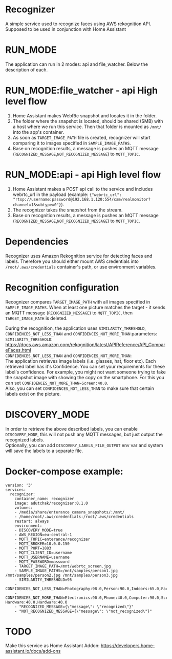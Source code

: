 # Recognizer
A simple service used to recognize faces using AWS rekognition API. Supposed to be used in conjunction with Home Assistant

# RUN_MODE
The application can run in 2 modes: api and file_watcher. Below the description of each.

# RUN_MODE:file_watcher - api High level flow
1. Home Assistant makes WebRtc snapshot and locates it in the folder.
2. The folder where the snapshot is located, should be shared (SMB) with a host where we run this service. Then that folder is mounted as `/mnt/` into the app's container.
3. As soon as `TARGET_IMAGE_PATH` file is created, recognizer will start comparing it to images specified in `SAMPLE_IMAGE_PATHS`.
4. Base on recognition results, a message is pushes an MQTT message (`RECOGNIZED_MESSAGE`,`NOT_RECOGNIZED_MESSAGE`) to `MQTT_TOPIC`.

# RUN_MODE:api - api High level flow
1. Home Assistant makes a POST api call to the service and includes webrtc_url in the payload (example: `{"webrtc_url": "rtsp://username:password@192.168.1.120:554/cam/realmonitor?channel=1&subtype=0"}`). 
2. The recognizer takes the snapshot from the stream.
4. Base on recognition results, a message is pushes an MQTT message (`RECOGNIZED_MESSAGE`,`NOT_RECOGNIZED_MESSAGE`) to `MQTT_TOPIC`.

# Dependencies
Recognizer uses Amazon Rekognition service for detecting faces and labels. Therefore you should either mount AWS credentials into `/root/.aws/credentials` container's path, or use environment variables.

# Recognition configuration
Recognizer compares `TARGET_IMAGE_PATH` with all images specified in `SAMPLE_IMAGE_PATHS`. When at least one picture matches the target - it sends an MQTT message (`RECOGNIZED_MESSAGE`) to `MQTT_TOPIC`, then `TARGET_IMAGE_PATH` is deleted.   

During the recognition, the application uses `SIMILARITY_THRESHOLD`,  `CONFIDENCES_NOT_LESS_THAN` and `CONFIDENCES_NOT_MORE_THAN` parameters:   
`SIMILARITY_THRESHOLD`: https://docs.aws.amazon.com/rekognition/latest/APIReference/API_CompareFaces.html   
`CONFIDENCES_NOT_LESS_THAN` and `CONFIDENCES_NOT_MORE_THAN`:   
The application retrieves image labels (i.e. glasses, hat, floor etc). Each retrieved label has it's Confidence. You can set your requirements for these label's confidence. For example, you might not want someone trying to fake the snapshot image with showing the copy on the smartphone. For this you can set `CONFIDENCES_NOT_MORE_THAN=Screen:40.0`.   
Also, you can set `CONFIDENCES_NOT_LESS_THAN` to make sure that certain labels exist on the picture.

# DISCOVERY_MODE
In order to retrieve the above described labels, you can enable `DISCOVERY_MODE`, this will not push any MQTT messages, but just output the recognized labels.   
Optionally, you can add `DISCOVERY_LABELS_FILE_OUTPUT` env var and system will save the labels to a separate file.

# Docker-compose example:
```
version: '3'
services:
  recognizer:
    container_name: recognizer
    image: adutchak/recognizer:0.1.0
    volumes:
    - /media/share/enterance_camera_snapshots/:/mnt/
    - /home/root/.aws/credentials:/root/.aws/credentials
    restart: always
    environment:
    - DISCOVERY_MODE=true
    - AWS_REGION=eu-central-1
    - MQTT_TOPIC=enterance/recognizer
    - MQTT_BROKER=10.0.0.150
    - MQTT_PORT=1883
    - MQTT_CLIENT_ID=username
    - MQTT_USERNAME=username
    - MQTT_PASSWORD=massword
    - TARGET_IMAGE_PATH=/mnt/webrtc_screen.jpg
    - SAMPLE_IMAGE_PATHS=/mnt/samples/person1.jpg /mnt/samples/person2.jpg /mnt/samples/person3.jpg
    - SIMILARITY_THRESHOLD=95
    - CONFIDENCES_NOT_LESS_THAN=Photography:98.0,Person:90.0,Indoors:65.0,Face:90.0,Head:90.0,Floor:90.0
    - CONFIDENCES_NOT_MORE_THAN=Electronics:90.0,Phone:40.0,Computer:90.0,Screen:40.0,Computer Hardware:40.0,Hardware:40.0
    - "RECOGNIZED_MESSAGE={\"message\": \"recognized\"}"
    - "NOT_RECOGNIZED_MESSAGE={\"message\": \"not_recognized\"}"
```

# TODO
Make this service as Home Assistant Addon: https://developers.home-assistant.io/docs/add-ons
